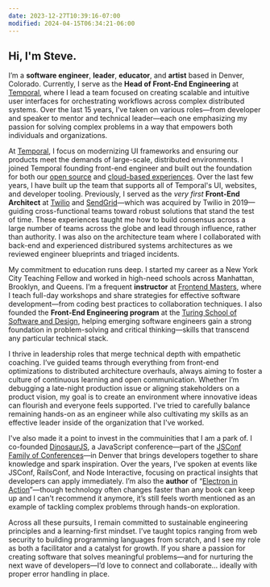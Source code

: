 ```yaml
---
date: 2023-12-27T10:39:16-07:00
modified: 2024-04-15T06:34:21-06:00
---
```


## Hi, I'm Steve.

I’m a **software engineer**, **leader**, **educator**, and **artist** based in Denver, Colorado. Currently, I serve as the **Head of Front-End Engineering** at [Temporal](https://temporal.io), where I lead a team focused on creating scalable and intuitive user interfaces for orchestrating workflows across complex distributed systems. Over the last 15 years, I’ve taken on various roles—from developer and speaker to mentor and technical leader—each one emphasizing my passion for solving complex problems in a way that empowers both individuals and organizations.

At [Temporal](https://temporal.io), I focus on modernizing UI frameworks and ensuring our products meet the demands of large-scale, distributed environments. I joined Temporal founding front-end engineer and built out the foundation for both our [open source](https://github.io/temporalio/ui) and [cloud-based experiences](https://temporal.io/cloud). Over the last few years, I have built up the team that supports all of Temporal's UI, websites, and developer tooling. Previously, I served as the _very first_ **Front-End Architect** at [Twilio](https://twilio.com) and [SendGrid](https://sendgrid.com)—which was acquired by Twilio in 2019—guiding cross-functional teams toward robust solutions that stand the test of time. These experiences taught me how to build consensus across a large number of teams across the globe and lead through influence, rather than authority. I was also on the architecture team where I collaborated with back-end and experienced distribured systems architectures as we reviewed engineer blueprints and triaged incidents.

My commitment to education runs deep. I started my career as a New York City Teaching Fellow and worked in high-need schools across Manhattan, Brooklyn, and Queens. I’m a frequent **instructor** at [Frontend Masters](https://frontendmasters.com), where I teach full-day workshops and share strategies for effective software development—from coding best practices to collaboration techniques. I also founded the **Front-End Engineering program** at the [Turing School of Software and Design](https://turing.edu), helping emerging software engineers gain a strong foundation in problem-solving and critical thinking—skills that transcend any particular technical stack.

I thrive in leadership roles that merge technical depth with empathetic coaching. I’ve guided teams through everything from front-end optimizations to distributed architecture overhauls, always aiming to foster a culture of continuous learning and open communication. Whether I’m debugging a late-night production issue or aligning stakeholders on a product vision, my goal is to create an environment where innovative ideas can flourish and everyone feels supported. I've tried to carefully balance remaining hands-on as an engineer while also cultivating my skills as an effective leader inside of the organization that I've worked.

I've also made it a point to invest in the commuinities that I am a park of. I co-founded [DinosaurJS](https://dinosaurjs.org), a JavaScript conference—part of the [JSConf Family of Conferences](https://jsconf.com/)—in Denver that brings developers together to share knowledge and spark inspiration. Over the years, I’ve spoken at events like JSConf, RailsConf, and Node Interactive, focusing on practical insights that developers can apply immediately. I’m also the **author** of “[Electron in Action](https://bit.ly/electronjs)”—though technology often changes faster than any book can keep up and I can't recommend it anymore, it’s still feels worth mentioned as an example of tackling complex problems through hands-on exploration.

Across all these pursuits, I remain committed to sustainable engineering principles and a learning-first mindset. I’ve taught topics ranging from web security to building programming languages from scratch, and I see my role as both a facilitator and a catalyst for growth. If you share a passion for creating software that solves meaningful problems—and for nurturing the next wave of developers—I’d love to connect and collaborate… ideally with proper error handling in place.
